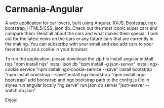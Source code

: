 # Carmania-Angular

A web applicaiton for car lovers, built using Angular, RXJS, Bootstrap, ngx-bootstrap, HTML5/CSS, json db. Check out the most iconic super cars and compare them. Read all about the cars and what makes them special. Look out for the latest news on the cars or any future cars that are currently in the making. You can subscribe with your email and also add cars to your favorites list as a cookie in your browser. 

 To run the application, please download the zip file
 install angular
 intstall rxjs "npm install rxjs"
 install json db  "npm install -g json-server"
 install ngx-cookie service "npm install ngx-cookie-service --save"
 install bootstrap "npm install bootstrap --save"
 install ngx-bootstrap "npm install ngx-bootstrap"
 add bootstrap and ngx bootstrap path to the config.js file in styles
 run angular locally "ng serve"
 run json db server "json-server --watch db.json"
 
 Enjoy!
